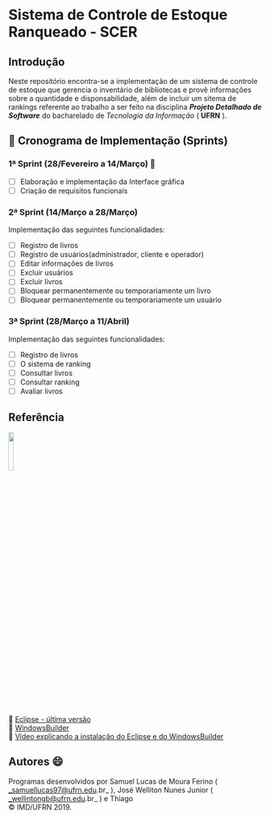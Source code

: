 # Sistema de Controle de Estoque Ranqueado - SCER 

## Introdução  

Neste repositório encontra-se a implementação de um sistema de controle de estoque que gerencia o inventário de bibliotecas e provê informações sobre a quantidade e disponsabilidade, além de incluir um sitema de rankings referente ao trabalho a ser feito na disciplina ***Projeto Detalhado de Software*** do bacharelado de _Tecnologia da Informação_ ( **UFRN** ).
  
## :bookmark_tabs: Cronograma de Implementação (Sprints)  
  
### 1ª Sprint (28/Fevereiro a 14/Março) :dart: 
  
- [ ] Elaboração e implementação da Interface gráfica   
- [ ] Criação de requisitos funcionais  
  
### 2ª Sprint (14/Março a 28/Março)  

Implementação das seguintes funcionalidades:  

- [ ] Registro de livros
- [ ] Registro de usuários(administrador, cliente e operador)  
- [ ] Editar informações de livros  
- [ ] Excluir usuários  
- [ ] Excluir livros  
- [ ] Bloquear permanentemente ou temporariamente um livro  
- [ ] Bloquear permanentemente ou temporariamente um usuário  

### 3ª Sprint (28/Março a 11/Abril)  

Implementação das seguintes funcionalidades:  

- [ ] Registro de livros  
- [ ] O sistema de ranking  
- [ ] Consultar livros 
- [ ] Consultar ranking  
- [ ] Avaliar livros  

## Referência 


<img src="https://cdn-images-1.medium.com/max/982/1*AiTBjfsoj3emarTpaeNgKQ.png" data-canonical-src="https://junit.org/junit5" width="14%" />  
  
  
    

:link: [Eclipse - última versão](https://www.eclipse.org/downloads/download.php?file=/oomph/epp/2018-12/R/eclipse-inst-linux64.tar.gz)  
:link: [WindowsBuilder](https://www.eclipse.org/windowbuilder/download.php)  
:link: [Vídeo explicando a instalação do Eclipse e do WindowsBuilder](https://www.youtube.com/watch?v=1hdJ9b363O0)  
  

## Autores :smile: 
  

Programas desenvolvidos por Samuel Lucas de Moura Ferino ( _samuellucas97@ufrn.edu.br_ ), José Welliton Nunes Junior ( _wellintongb@ufrn.edu.br_ ) e Thiago     
:copyright: IMD/UFRN 2019.
